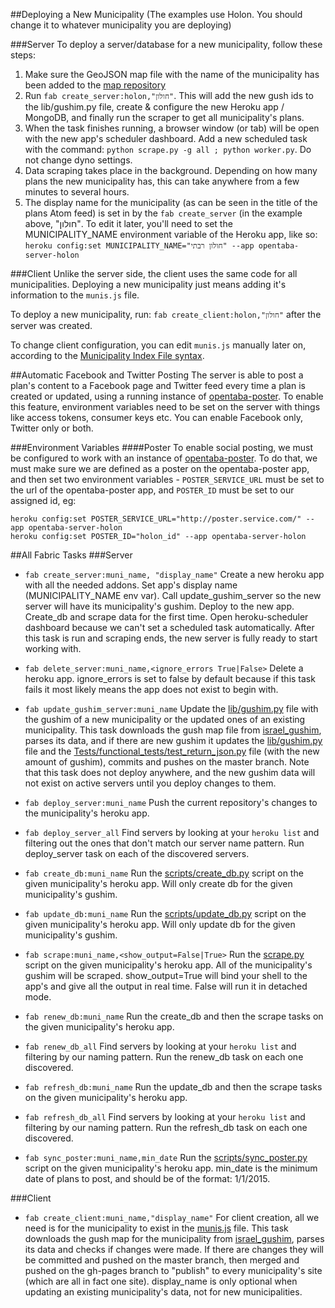 ##Deploying a New Municipality
(The examples use Holon. You should change it to whatever municipality
you are deploying)

###Server
To deploy a server/database for a new municipality, follow these steps:
  1. Make sure the GeoJSON map file with the name of the municipality has 
     been added to the [map repository](http://github.com/niryariv/israel_gushim)
  2. Run `fab create_server:holon,"חולון"`. This will add the new gush ids to the lib/gushim.py file, create & configure the new Heroku app / MongoDB, and finally run the scraper to get all municipality's plans. 
  3. When the task finishes running, a browser window (or tab) will be open with 
     the new app's scheduler dashboard. Add a new scheduled task with the 
     command: `python scrape.py -g all ; python worker.py`. Do not change dyno settings.
  4. Data scraping takes place in the background. Depending on how many plans the new municipality has, this can take anywhere from a few minutes to several hours.
  5. The display name for the municipality (as can be seen in the title of the 
     plans Atom feed) is set in by the `fab create_server` (in the example above, "חולון". To edit it later, you'll need to set the MUNICIPALITY_NAME environment variable of the Heroku app, like so: 
     `heroku config:set MUNICIPALITY_NAME="חולון רבתי" --app opentaba-server-holon`

###Client
Unlike the server side, the client uses the same code for all municipalities. Deploying a new municipality just means adding it's information to the `munis.js` file. 

To deploy a new municipality, run: `fab create_client:holon,"חולון"` after the server was created. 

To change client configuration, you can edit `munis.js` manually later on, according to the [Municipality 
     Index File syntax](http://github.com/niryariv/opentaba-client/blob/master/DEPLOYMENT.md#municipality-index-file).

##Automatic Facebook and Twitter Posting
The server is able to post a plan's content to a Facebook page and Twitter feed every time a plan is created or updated, using a running instance of [opentaba-poster](https://github.com/florpor/opentaba-poster).
To enable this feature, environment variables need to be set on the server with things like access tokens, consumer keys etc.
You can enable Facebook only, Twitter only or both.

###Environment Variables
####Poster
To enable social posting, we must be configured to work with an instance of [opentaba-poster](https://github.com/florpor/opentaba-poster).
To do that, we must make sure we are defined as a poster on the opentaba-poster app, and then set two environment variables -
`POSTER_SERVICE_URL` must be set to the url of the opentaba-poster app, and `POSTER_ID` must be set to our assigned id, eg:
```
heroku config:set POSTER_SERVICE_URL="http://poster.service.com/" --app opentaba-server-holon
heroku config:set POSTER_ID="holon_id" --app opentaba-server-holon
```

##All Fabric Tasks
###Server
+ `fab create_server:muni_name, "display_name"`
  Create a new heroku app with all the
  needed addons. Set app's display name (MUNICIPALITY_NAME env var). Call 
  update_gushim_server so the new server will have its municipality's gushim. Deploy 
  to the new app. Create_db and scrape data for the first time. Open heroku-scheduler
  dashboard because we can't set a scheduled task automatically. After this task
  is run and scraping ends, the new server is fully ready to start working with.
  
+ `fab delete_server:muni_name,<ignore_errors True|False>` Delete a heroku app.
  ignore_errors is set to false by default because if this task fails it most
  likely means the app does not exist to begin with.

+ `fab update_gushim_server:muni_name` Update the [lib/gushim.py](lib/gushim.py) file with the
  gushim of a new municipality or the updated ones of an existing municipality.
  This task downloads the gush map file from [israel_gushim](http://github.com/niryariv/israel_gushim), parses its  data, and if there are new gushim it updates the [lib/gushim.py](lib/gushim.py) file and the 
  [Tests/functional_tests/test_return_json.py](Tests/functional_tests/test_return_json.py) file (with the new amount of gushim), commits and pushes on the master branch. Note that this task does not deploy
  anywhere, and the new gushim data will not exist on active servers until you
  deploy changes to them.

+ `fab deploy_server:muni_name` Push the current repository's changes to the
  municipality's heroku app.

+ `fab deploy_server_all` Find servers by looking at your `heroku list` and filtering
  out the ones that don't match our server name pattern. Run deploy_server task
  on each of the discovered servers.
+ `fab create_db:muni_name` Run the [scripts/create_db.py](scripts/create_db.py) script on the given
  municipality's heroku app. Will only create db for the given municipality's
  gushim.
+ `fab update_db:muni_name` Run the [scripts/update_db.py](scripts/update_db.py) script on the given
  municipality's heroku app. Will only update db for the given municipality's
  gushim.
+ `fab scrape:muni_name,<show_output=False|True>` Run the [scrape.py](scrape.py) script on the
  given municipality's heroku app. All of the municipality's gushim will
  be scraped. show_output=True will bind your shell to the app's and give
  all the output in real time. False will run it in detached mode.
+ `fab renew_db:muni_name` Run the create_db and then the scrape tasks on
  the given municipality's heroku app.
+ `fab renew_db_all` Find servers by looking at your `heroku list` and filtering
  by our naming pattern. Run the renew_db task on each one discovered.
+ `fab refresh_db:muni_name` Run the update_db and then the scrape tasks on
  the given municipality's heroku app.
+ `fab refresh_db_all` Find servers by looking at your `heroku list` and filtering
  by our naming pattern. Run the refresh_db task on each one discovered.
+ `fab sync_poster:muni_name,min_date` Run the [scripts/sync_poster.py](scripts/sync_poster.py) script on the given
  municipality's heroku app. min_date is the minimum date of plans to post, 
  and should be of the format: 1/1/2015.

###Client
+ `fab create_client:muni_name,"display_name"` For client creation, all we need
  is for the municipality to exist in the [munis.js](munis.js) file. This task downloads
  the gush map for the municipality from [israel_gushim](http://github.com/niryariv/israel_gushim), parses its data and
  checks if changes were made. If there are changes they will be committed
  and pushed on the master branch, then merged and pushed on the gh-pages
  branch to "publish" to every municipality's site (which are all in fact
  one site). display_name is only optional when updating an existing
  municipality's data, not for new municipalities.
